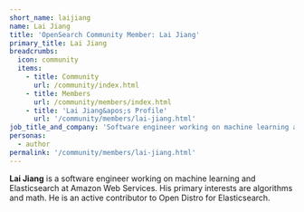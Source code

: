 ```yaml
---
short_name: laijiang
name: Lai Jiang
title: 'OpenSearch Community Member: Lai Jiang'
primary_title: Lai Jiang
breadcrumbs:
  icon: community
  items:
    - title: Community
      url: /community/index.html
    - title: Members
      url: /community/members/index.html
    - title: 'Lai Jiang&apos;s Profile'
      url: '/community/members/lai-jiang.html'
job_title_and_company: 'Software engineer working on machine learning and Elasticsearch'
personas:
  - author
permalink: '/community/members/lai-jiang.html'
---
```

**Lai Jiang** is a software engineer working on machine learning and Elasticsearch at Amazon Web Services. His primary interests are algorithms and math. He is an active contributor to Open Distro for Elasticsearch.